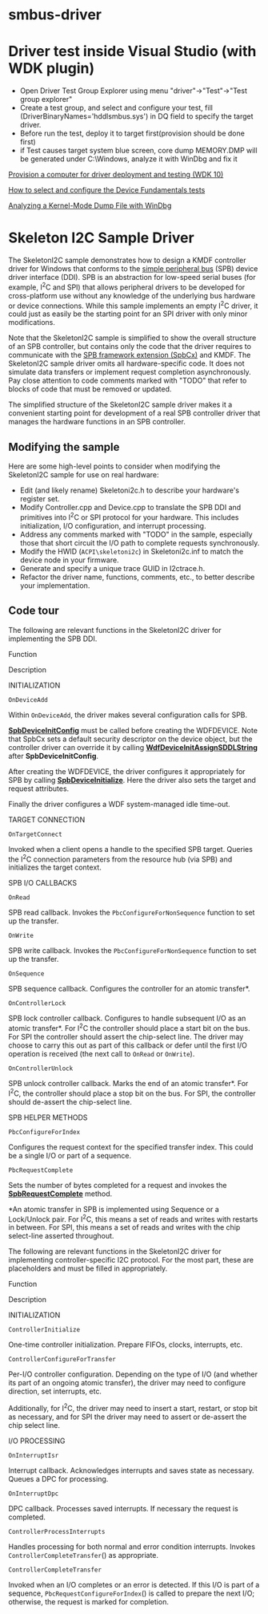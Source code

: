 # smbus-driver<!---    name: Skeleton I2C Sample Driver    platform: KMDF    language: cpp    category: SimplePeripheralBus    description: Demonstrates how to design a KMDF controller driver for Windows that conforms to the simple peripheral bus (SPB) device driver interface (DDI).    samplefwlink: http://go.microsoft.com/fwlink/p/?LinkId=617969--->Driver test inside Visual Studio (with WDK plugin)==========================* Open Driver Test Group Explorer using menu "driver"->"Test"->"Test group explorer"* Create a test group, and select and configure your test, fill (DriverBinaryNames='hddlsmbus.sys') in DQ field to specify the target driver.* Before run the test, deploy it to target first(provision should be done first)* if Test causes target system blue screen, core dump MEMORY.DMP will be generated under C:\Windows, analyze it with WinDbg and fix it[Provision a computer for driver deployment and testing (WDK 10)](https://docs.microsoft.com/en-us/windows-hardware/drivers/gettingstarted/provision-a-target-computer-wdk-8-1)[How to select and configure the Device Fundamentals tests](https://docs.microsoft.com/en-us/windows-hardware/drivers/develop/how-to-select-and-configure-the-device-fundamental-tests#DevFund_Params)[Analyzing a Kernel-Mode Dump File with WinDbg](https://docs.microsoft.com/en-us/windows-hardware/drivers/debugger/analyzing-a-kernel-mode-dump-file-with-windbg)Skeleton I2C Sample Driver==========================The SkeletonI2C sample demonstrates how to design a KMDF controller driver for Windows that conforms to the [simple peripheral bus](http://msdn.microsoft.com/en-us/library/windows/hardware/hh450903) (SPB) device driver interface (DDI). SPB is an abstraction for low-speed serial buses (for example, I<sup>2</sup>C and SPI) that allows peripheral drivers to be developed for cross-platform use without any knowledge of the underlying bus hardware or device connections. While this sample implements an empty I<sup>2</sup>C driver, it could just as easily be the starting point for an SPI driver with only minor modifications.Note that the SkeletonI2C sample is simplified to show the overall structure of an SPB controller, but contains only the code that the driver requires to communicate with the [SPB framework extension (SpbCx)](http://msdn.microsoft.com/en-us/library/windows/hardware/hh406203) and KMDF. The SkeletonI2C sample driver omits all hardware-specific code. It does not simulate data transfers or implement request completion asynchronously. Pay close attention to code comments marked with "TODO" that refer to blocks of code that must be removed or updated.The simplified structure of the SkeletonI2C sample driver makes it a convenient starting point for development of a real SPB controller driver that manages the hardware functions in an SPB controller.Modifying the sample--------------------Here are some high-level points to consider when modifying the SkeletonI2C sample for use on real hardware:-   Edit (and likely rename) Skeletoni2c.h to describe your hardware's register set.-   Modify Controller.cpp and Device.cpp to translate the SPB DDI and primitives into I<sup>2</sup>C or SPI protocol for your hardware. This includes initialization, I/O configuration, and interrupt processing.-   Address any comments marked with "TODO" in the sample, especially those that short circuit the I/O path to complete requests synchronously.-   Modify the HWID (`ACPI\skeletoni2c`) in Skeletoni2c.inf to match the device node in your firmware.-   Generate and specify a unique trace GUID in I2ctrace.h.-   Refactor the driver name, functions, comments, etc., to better describe your implementation.Code tour---------The following are relevant functions in the SkeletonI2C driver for implementing the SPB DDI.FunctionDescriptionINITIALIZATION`OnDeviceAdd`Within `OnDeviceAdd`, the driver makes several configuration calls for SPB.[**SpbDeviceInitConfig**](http://msdn.microsoft.com/en-us/library/windows/hardware/hh450918) must be called before creating the WDFDEVICE. Note that SpbCx sets a default security descriptor on the device object, but the controller driver can override it by calling [**WdfDeviceInitAssignSDDLString**](http://msdn.microsoft.com/en-us/library/windows/hardware/ff546035) after **SpbDeviceInitConfig**.After creating the WDFDEVICE, the driver configures it appropriately for SPB by calling [**SpbDeviceInitialize**](http://msdn.microsoft.com/en-us/library/windows/hardware/hh450919). Here the driver also sets the target and request attributes.Finally the driver configures a WDF system-managed idle time-out.TARGET CONNECTION`OnTargetConnect`Invoked when a client opens a handle to the specified SPB target. Queries the I<sup>2</sup>C connection parameters from the resource hub (via SPB) and initializes the target context.SPB I/O CALLBACKS`OnRead`SPB read callback. Invokes the `PbcConfigureForNonSequence` function to set up the transfer.`OnWrite`SPB write callback. Invokes the `PbcConfigureForNonSequence` function to set up the transfer.`OnSequence`SPB sequence callback. Configures the controller for an atomic transfer\*.`OnControllerLock`SPB lock controller callback. Configures to handle subsequent I/O as an atomic transfer\*. For I<sup>2</sup>C the controller should place a start bit on the bus. For SPI the controller should assert the chip-select line. The driver may choose to carry this out as part of this callback or defer until the first I/O operation is received (the next call to `OnRead` or `OnWrite`).`OnControllerUnlock`SPB unlock controller callback. Marks the end of an atomic transfer\*. For I<sup>2</sup>C, the controller should place a stop bit on the bus. For SPI, the controller should de-assert the chip-select line.SPB HELPER METHODS`PbcConfigureForIndex`Configures the request context for the specified transfer index. This could be a single I/O or part of a sequence.`PbcRequestComplete`Sets the number of bytes completed for a request and invokes the [**SpbRequestComplete**](http://msdn.microsoft.com/en-us/library/windows/hardware/hh450920) method.\*An atomic transfer in SPB is implemented using Sequence or a Lock/Unlock pair. For I<sup>2</sup>C, this means a set of reads and writes with restarts in between. For SPI, this means a set of reads and writes with the chip select-line asserted throughout.The following are relevant functions in the SkeletonI2C driver for implementing controller-specific I2C protocol. For the most part, these are placeholders and must be filled in appropriately.FunctionDescriptionINITIALIZATION`ControllerInitialize`One-time controller initialization. Prepare FIFOs, clocks, interrupts, etc.`ControllerConfigureForTransfer`Per-I/O controller configuration. Depending on the type of I/O (and whether its part of an ongoing atomic transfer), the driver may need to configure direction, set interrupts, etc.Additionally, for I<sup>2</sup>C, the driver may need to insert a start, restart, or stop bit as necessary, and for SPI the driver may need to assert or de-assert the chip select line.I/O PROCESSING`OnInterruptIsr`Interrupt callback. Acknowledges interrupts and saves state as necessary. Queues a DPC for processing.`OnInterruptDpc`DPC callback. Processes saved interrupts. If necessary the request is completed.`ControllerProcessInterrupts`Handles processing for both normal and error condition interrupts. Invokes `ControllerCompleteTransfer`() as appropriate.`ControllerCompleteTransfer`Invoked when an I/O completes or an error is detected. If this I/O is part of a sequence, `PbcRequestConfigureForIndex`() is called to prepare the next I/O; otherwise, the request is marked for completion.